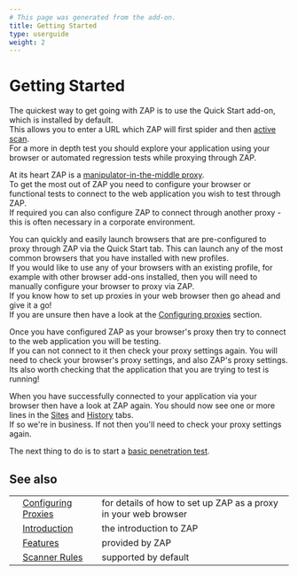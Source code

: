 ```yaml
---
# This page was generated from the add-on.
title: Getting Started
type: userguide
weight: 2
---
```


# Getting Started

The quickest way to get going with ZAP is to use the Quick Start add-on, which is installed by default.  
This allows you to enter a URL which ZAP will first spider
and then [active scan](/docs/desktop/start/features/ascan/).  
For a more in depth test you should explore your application using your browser or automated regression tests while proxying through ZAP.

At its heart ZAP is a [manipulator-in-the-middle proxy](/docs/desktop/start/features/intercept/).  
To get the most out of ZAP you need to configure your browser or functional tests to connect to the web application you wish to test through ZAP.  
If required you can also configure ZAP to connect through another proxy - this is often
necessary in a corporate environment.  

You can quickly and easily launch browsers that are pre-configured to proxy through ZAP via the Quick Start tab.
This can launch any of the most common browsers that you have installed with new profiles.  
If you would like to use any of your browsers with an existing profile, for example with other browser add-ons installed,
then you will need to manually configure your browser to proxy via ZAP.  
If you know how to set up proxies in your web browser then go ahead and give it a go!  
If you are unsure then have a look at the [Configuring proxies](/docs/desktop/start/proxies/)
section.

Once you have configured ZAP as your browser's proxy then try to connect to the web application
you will be testing.  
If you can not connect to it then check your proxy settings again. You will need to check your
browser's proxy settings, and also ZAP's proxy settings.   
Its also worth checking that the application that you are trying to test is running!

When you have successfully connected to your application via your browser then have a look at ZAP
again. You should now see one or more lines in the [Sites](/docs/desktop/ui/tabs/sites/) and
[History](/docs/desktop/ui/tabs/history/) tabs.  
If so we're in business. If not then you'll need to check your proxy settings again.

The next thing to do is to start a
[basic penetration test](/docs/desktop/start/pentest/).  

## See also

|   |                                                     |                                                                 |
|---|-----------------------------------------------------|-----------------------------------------------------------------|
|   | [Configuring Proxies](/docs/desktop/start/proxies/) | for details of how to set up ZAP as a proxy in your web browser |
|   | [Introduction](/docs/desktop/)                      | the introduction to ZAP                                         |
|   | [Features](/docs/desktop/start/features/)           | provided by ZAP                                                 |
|   | [Scanner Rules](/docs/desktop/start/checks/)        | supported by default                                            |

